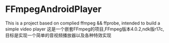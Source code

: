 # FFmpegAndroidPlayer
This is a project based on complied ffmpeg &amp;&amp; ffprobe, intended to build a simple video player 
这是一个嵌套FFmpeg的项目,FFmpeg版本4.0.2,ndk版r17c,目标是实现一个简单的音视频播放器以及各种特效实现
